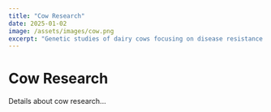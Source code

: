 ```yaml
---
title: "Cow Research"
date: 2025-01-02
image: /assets/images/cow.png
excerpt: "Genetic studies of dairy cows focusing on disease resistance."
---
```

<h1>Cow Research</h1>
<p>Details about cow research...</p>
